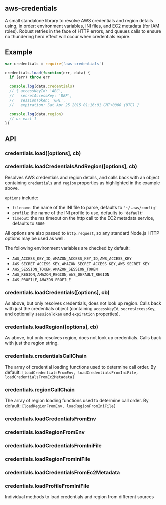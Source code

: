 aws-credentials
---------------

A small standalone library to resolve AWS credentials and region details
using, in order: environment variables, INI files, and EC2 metadata (for IAM
roles). Robust retries in the face of HTTP errors, and queues calls to ensure
no thundering herd effect will occur when credentials expire.

Example
-------

```js
var credentials = require('aws-credentials')

credentials.load(function(err, data) {
  if (err) throw err

  console.log(data.credentials)
  // { accessKeyId: 'ABC',
  //   secretAccessKey: 'DEF',
  //   sessionToken: 'GHI',
  //   expiration: Sat Apr 25 2015 01:16:01 GMT+0000 (UTC) }

  console.log(data.region)
  // us-east-1
})
```

API
---

### credentials.load([options], cb)
### credentials.loadCredentialsAndRegion([options], cb)

Resolves AWS credentials and region details, and calls back with an object containing
`credentials` and `region` properties as highlighted in the example above.

`options` include:

  - `filename`: the name of the INI file to parse, defaults to `'~/.aws/config'`
  - `profile`: the name of the INI profile to use, defaults to `'default'`
  - `timeout`: the ms timeout on the http call to the EC2 metadata service, defaults to `5000`

All options are also passed to `http.request`, so any standard Node.js HTTP
options may be used as well.

The following environment variables are checked by default:

  - `AWS_ACCESS_KEY_ID`, `AMAZON_ACCESS_KEY_ID`, `AWS_ACCESS_KEY`
  - `AWS_SECRET_ACCESS_KEY`, `AMAZON_SECRET_ACCESS_KEY`, `AWS_SECRET_KEY`
  - `AWS_SESSION_TOKEN`, `AMAZON_SESSION_TOKEN`
  - `AWS_REGION`, `AMAZON_REGION`, `AWS_DEFAULT_REGION`
  - `AWS_PROFILE`, `AMAZON_PROFILE`

### credentials.loadCredentials([options], cb)

As above, but only resolves credentials, does not look up region. Calls
back with just the credentials object (containing `accessKeyId`,
`secretAccessKey`, and optionally `sessionToken` and `expiration` properties).

### credentials.loadRegion([options], cb)

As above, but only resolves region, does not look up credentials. Calls
back with just the region string.

### credentials.credentialsCallChain

The array of credential loading functions used to determine call order. By default:
`[loadCredentialsFromEnv, loadCredentialsFromIniFile, loadCredentialsFromEc2Metadata]`

### credentials.regionCallChain

The array of region loading functions used to determine call order. By default:
`[loadRegionFromEnv, loadRegionFromIniFile]`

### credentials.loadCredentialsFromEnv
### credentials.loadRegionFromEnv
### credentials.loadCredentialsFromIniFile
### credentials.loadRegionFromIniFile
### credentials.loadCredentialsFromEc2Metadata
### credentials.loadProfileFromIniFile

Individual methods to load credentials and region from different sources
